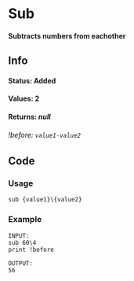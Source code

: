 # Sub

#### Subtracts numbers from eachother

## Info

#### Status: Added
#### Values: 2
#### Returns: *null*
###### *!before:* `value1-value2`

## Code

### Usage
```qut
sub {value1}\{value2}
```
### Example
```qut
INPUT:
sub 60\4
print !before

OUTPUT:
56
```